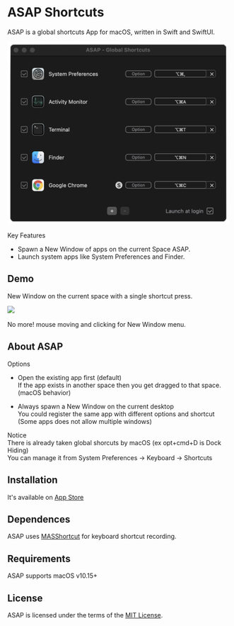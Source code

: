 # ASAP Shortcuts

ASAP is a global shortcuts App for macOS, written in Swift and SwiftUI.

<img src="public/asap.png" width=500>

Key Features  
  - Spawn a New Window of apps on the current Space ASAP.
  - Launch system apps like System Preferences and Finder.

## Demo
New Window on the current space with a single shortcut press.

<img src="public/asap_demo.gif" width=500>

No more! mouse moving and clicking for New Window menu.

## About ASAP

Options  
 * Open the existing app first (default)  
   If the app exists in another space then you get dragged to that space. (macOS behavior)
   
 * Always spawn a New Window on the current desktop  
   You could register the same app with different options and shortcut  
   (Some apps does not allow multiple windows)

Notice  
There is already taken global shorcuts by macOS (ex opt+cmd+D is Dock Hiding)  
You can manage it from System Preferences -> Keyboard -> Shortcuts

## Installation
It's available on [App Store](https://apps.apple.com/us/app/asap-shortcuts/id1558863477)

## Dependences  
ASAP uses [MASShortcut](https://github.com/shpakovski/MASShortcut) for keyboard shortcut recording.

## Requirements
ASAP supports macOS v10.15+

## License
ASAP is licensed under the terms of the [MIT License](LICENSE).
